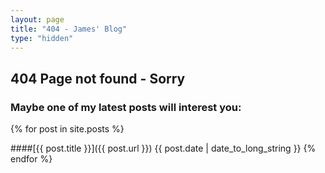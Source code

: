 ```yaml
---
layout: page
title: "404 - James' Blog"
type: "hidden"
---
```


## 404 Page not found - Sorry

<div id="wb404"/>
<script src="https://archive.org/web/wb404.js"> </script>

### Maybe one of my latest posts will interest you:
{% for post in site.posts %}
    
####[{{ post.title }}]({{ post.url }})
{{ post.date | date_to_long_string }}
{% endfor %}
